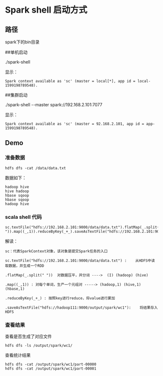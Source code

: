 # Spark shell 启动方式

## 路径

spark下的bin目录


##单机启动

./spark-shell

显示：

	Spark context available as 'sc' (master = local[*], app id = local-1599198789548).

##集群启动

./spark-shell --master spark://192.168.2.101:7077

显示：

	Spark context available as 'sc' (master = 92.168.2.101, app id = app-1599198789548).
	
	
	
## Demo

### 准备数据

	hdfs dfs -cat /data/data.txt
	
数据如下：

	hadoop hive
	hive hadoop
	hbase sqoop
	hbase sqoop
	hadoop hive
	
###  scala shell 代码

	sc.textFile("hdfs://192.168.2.101:9000/data/data.txt").flatMap(_.split(" ")).map((_,1)).reduceByKey(_+_).saveAsTextFile("hdfs://192.168.2.101:9000/output/spark/wc1") 

解读：

	sc：代表SparkContext对象，该对象是提交Spark任务的入口
					
	sc.textFile("hdfs://192.168.2.101:9000/data/data.txt") :    从HDFS中读取数据，并生成一个RDD          
	
	.flatMap(_.split(" "))  对数据压平，并分词 ---->  (I) (hadoop) (hive)
					  
	.map((_,1)) : 对每个单词，生产一个元组对 -----> (hadoop,1) (hive,1) (hbase,1)
	
	.reduceByKey(_+_) : 按照key进行reduce，将value进行累加
					  
	.saveAsTextFile("hdfs://hadoop111:9000/output/spark/wc1"):    将结果存入HDFS


### 查看结果

查看是否生成了对应文件

	hdfs dfs -ls /output/spark/wc1/

查看统计结果

	hdfs dfs -cat /output/spark/wc1/part-00000
	hdfs dfs -cat /output/spark/wc1/part-00001
				  